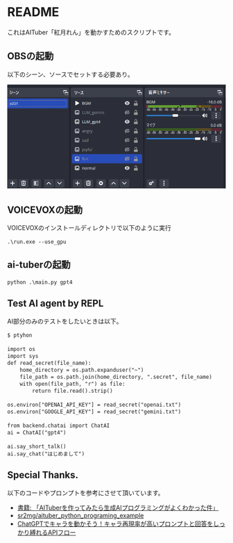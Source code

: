 # README

これはAITuber「紅月れん」を動かすためのスクリプトです。

## OBSの起動

以下のシーン、ソースでセットする必要あり。

![OBS](docs/ss01.png)

## VOICEVOXの起動

VOICEVOXのインストールディレクトリで以下のように実行

```
.\run.exe --use_gpu
```

## ai-tuberの起動

```
python .\main.py gpt4
```

## Test AI agent by REPL

AI部分のみのテストをしたいときは以下。

```
$ ptyhon

import os
import sys
def read_secret(file_name):
    home_directory = os.path.expanduser("~")
    file_path = os.path.join(home_directory, ".secret", file_name)
    with open(file_path, "r") as file:
        return file.read().strip()

os.environ["OPENAI_API_KEY"] = read_secret("openai.txt")
os.environ["GOOGLE_API_KEY"] = read_secret("gemini.txt")

from backend.chatai import ChatAI
ai = ChatAI("gpt4")

ai.say_short_talk()
ai.say_chat("はじめまして")
```

## Special Thanks.

以下のコードやプロンプトを参考にさせて頂いています。

- [書籍: 「AITuberを作ってみたら生成AIプログラミングがよくわかった件」](https://books.rakuten.co.jp/rk/00ea8972a43a32da86144e5f4b340e7f/)
- [sr2mg/aituber_python_programing_example](https://github.com/sr2mg/aituber_python_programing_example)
- [ChatGPTでキャラを動かそう！キャラ再現率が高いプロンプトと回答をしっかり縛れるAPIフロー](https://zenn.dev/niwatoro/articles/180f6185c382bb)